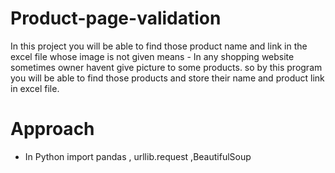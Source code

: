 # Product-page-validation
In this project you will be able to find those product name and link in the excel file whose image is not given 
means - In any shopping website sometimes owner havent give picture to some products. 
so by this program you will be able to find those products and store their name and product link in excel file.
# Approach
- In Python 
import pandas , urllib.request ,BeautifulSoup 
